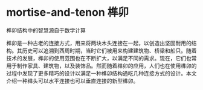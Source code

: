 # mortise-and-tenon 榫卯
榫卯结构中的智慧源自于数学计算

榫卯是一种古老的连接方式，用来将两块木头连接在一起，以创造出坚固耐用的结构。其历史可以追溯到西周时期，当时它们被用来构建建筑物、桥梁和船只。随着技术的发展，榫卯的使用范围也在不断扩大，以满足不同的需求。现在，它们也常用于制作家具、建筑物，以及装饰品。然而随着榫卯的应用，人们也在使用榫卯的过程中发现了更多精巧的设计以满足一种榫卯结构通吃几种连接方式的设计。本文介绍一种榫头可以水平连接也可以垂直连接的新型榫卯。
